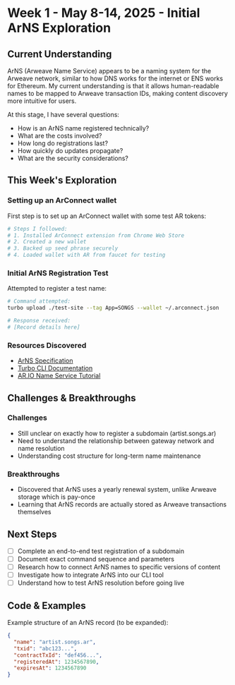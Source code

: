 # Week 1 - May 8-14, 2025 - Initial ArNS Exploration

## Current Understanding

ArNS (Arweave Name Service) appears to be a naming system for the Arweave network, similar to how DNS works for the internet or ENS works for Ethereum. My current understanding is that it allows human-readable names to be mapped to Arweave transaction IDs, making content discovery more intuitive for users.

At this stage, I have several questions:
- How is an ArNS name registered technically?
- What are the costs involved?
- How long do registrations last?
- How quickly do updates propagate?
- What are the security considerations?

## This Week's Exploration

### Setting up an ArConnect wallet

First step is to set up an ArConnect wallet with some test AR tokens:

```bash
# Steps I followed:
# 1. Installed ArConnect extension from Chrome Web Store
# 2. Created a new wallet
# 3. Backed up seed phrase securely
# 4. Loaded wallet with AR from faucet for testing
```

### Initial ArNS Registration Test

Attempted to register a test name:

```bash
# Command attempted:
turbo upload ./test-site --tag App=SONGS --wallet ~/.arconnect.json

# Response received:
# [Record details here]
```

### Resources Discovered

- [ArNS Specification](https://ar.io/docs/arns/specification)
- [Turbo CLI Documentation](https://docs.turbo.storage)
- [AR.IO Name Service Tutorial](https://ar.io/tutorials/register-arns-name)

## Challenges & Breakthroughs

### Challenges
- Still unclear on exactly how to register a subdomain (artist.songs.ar)
- Need to understand the relationship between gateway network and name resolution
- Understanding cost structure for long-term name maintenance

### Breakthroughs
- Discovered that ArNS uses a yearly renewal system, unlike Arweave storage which is pay-once
- Learning that ArNS records are actually stored as Arweave transactions themselves

## Next Steps

- [ ] Complete an end-to-end test registration of a subdomain
- [ ] Document exact command sequence and parameters
- [ ] Research how to connect ArNS names to specific versions of content
- [ ] Investigate how to integrate ArNS into our CLI tool
- [ ] Understand how to test ArNS resolution before going live

## Code & Examples

Example structure of an ArNS record (to be expanded):

```json
{
  "name": "artist.songs.ar",
  "txid": "abc123...",
  "contractTxId": "def456...",
  "registeredAt": 1234567890,
  "expiresAt": 1234567890
}
``` 
